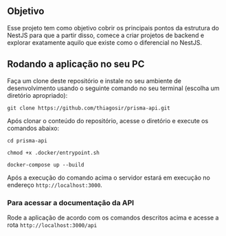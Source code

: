 ## Objetivo

Esse projeto tem como objetivo cobrir os principais pontos da estrutura do NestJS para que a partir disso, comece a criar projetos de backend e explorar exatamente aquilo que existe como o diferencial no NestJS.


## Rodando a aplicação no seu PC

Faça um clone deste repositório e instale no seu ambiente de desenvolvimento usando o seguinte comando no seu terminal (escolha um diretório apropriado):

```shell
git clone https://github.com/thiagosir/prisma-api.git
```

Após clonar o conteúdo do repositório, acesse o diretório e execute os comandos abaixo:

```shell
cd prisma-api

chmod +x .docker/entrypoint.sh

docker-compose up --build
```

Após a execução do comando acima o servidor estará em execução no endereço `http://localhost:3000`.


### Para acessar a documentação da API 

Rode a aplicação de acordo com os comandos descritos acima e acesse a rota `http://localhost:3000/api`